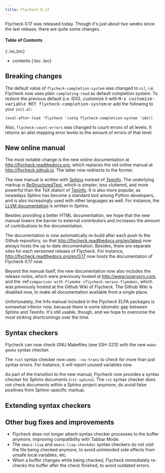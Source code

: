 ```yaml
---
title: Flycheck 0.17
---
```


Flycheck 0.17 was released today.  Though it's just about two weeks since the
last release, there are quite some changes.

#### Table of Contents ####
{:.no_toc}

* contents
{:toc .toc}

## Breaking changes ##

The default value of `flycheck-completion-system` was changed to `nil`,
i.e. Flycheck now uses plain `completing-read` as default completion system.  To
restore the previous default (i.e. IDO), customize it with <kbd>M-x
customize-variable RET flycheck-completion-system</kbd> or add the following to
your `init.el`:

    (eval-after-load 'flycheck '(setq flycheck-completion-system 'ido))

Also, `flycheck-count-errors` was changed to count errors of all levels.  It
returns an alist mapping error levels to the amount of errors of that level.

## New online manual ##

The most notable change is the new online documentation at
<http://flycheck.readthedocs.org>, which replaces the old online manual at
<http://flycheck.github.io>.  The latter now redirects to the former.

The new manual is written with [Sphinx][] instead of [Texinfo][].  The
underlying markup is [ReStructuredText][], which is simpler, less cluttered, and
more powerful than the TeX dialect of [Texinfo][].  It is also more popular, as
nowadays Sphinx has become a standard tool among Python developers, and is also
increasingly used with other languages as well.  For instance, the
[LLVM documentation][] is written in Sphinx.

Besides providing a better HTML documentation, we hope that the new manual
lowers the barrier to external contributors and increases the amount of
contributions to the documentation.

The documentation is now automatically re-build after each push to the Github
repository, so that <http://flycheck.readthedocs.org/en/latest> now always hosts
the up to date documentation.  Besides, there are separate sites for each
versioned release of Flycheck.  For instance,
<http://flycheck.readthedocs.org/en/0.17> now hosts the documentation of Flycheck
0.17 now.

Beyond the manual itself, the new documentation now also includes the release
notes, which were previously hosted at <http://www.lunaryorn.com>, and the
:ref:`comparison with Flymake <flycheck-versus-flymake>`, which was previously
hosted at the Github Wiki of Flycheck.  The Github Wiki is disabled now, to make
all documentation available from a single place.

Unfortunately, the Info manual included in the Flycheck ELPA packages is
somewhat inferior now, because there is some idiomatic gap between Sphinx and
Texinfo.  It's still usable, though, and we hope to overcome the most striking
shortcomings over the time.

[Sphinx]: http://sphinx-doc.org
[Texinfo]: http://www.gnu.org/software/texinfo/
[ReStructuredText]: http://docutils.sourceforge.net/rst.html
[LLVM documentation]: http://llvm.org/docs/

## Syntax checkers ##

Flycheck can now check GNU Makefiles (see [GH-321]) with the new `make-gmake`
syntax checker.

The `rust` syntax checker now uses `--no-trans` to check for more
than just syntax errors.  For instance, it will report unused variables now.

As part of the transition to the new manual, Flycheck now provides a syntax
checker for Sphinx documents (`rst-sphinx`).  The
`rst` syntax checker does not check documents within a Sphinx
project anymore, do avoid false positives from Sphinx-specific markup.

## Extending syntax checkers ##

## Other bug fixes and improvements ##

* Flycheck does not longer attach syntax checker processes to the buffer
  anymore, improving compatibility with Tabbar Mode.
* The `emacs-lisp` and `emacs-lisp-checkdoc` syntax checkers do not visit the
  file being checked anymore, to avoid unintended side effects from unsafe local
  variables, etc.
* When a buffer changes while being checked, Flycheck immediately re-checks the
  buffer after the check finished, to avoid outdated errors.
